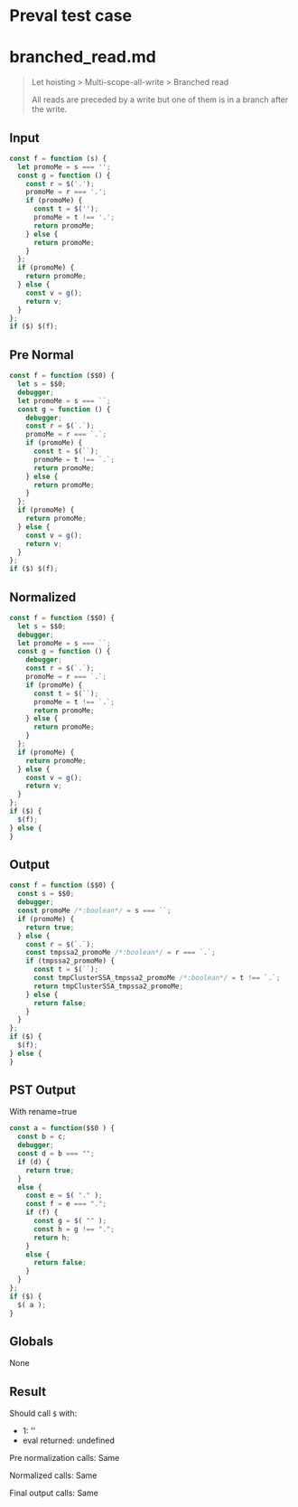 # Preval test case

# branched_read.md

> Let hoisting > Multi-scope-all-write > Branched read
>
> All reads are preceded by a write but one of them is in a branch after the write.

## Input

`````js filename=intro
const f = function (s) {
  let promoMe = s === '';
  const g = function () {
    const r = $('.');
    promoMe = r === '.';
    if (promoMe) {
      const t = $('');
      promoMe = t !== '.';
      return promoMe;
    } else {
      return promoMe;
    }
  };
  if (promoMe) {
    return promoMe;
  } else {
    const v = g();
    return v;
  }
};
if ($) $(f);
`````

## Pre Normal


`````js filename=intro
const f = function ($$0) {
  let s = $$0;
  debugger;
  let promoMe = s === ``;
  const g = function () {
    debugger;
    const r = $(`.`);
    promoMe = r === `.`;
    if (promoMe) {
      const t = $(``);
      promoMe = t !== `.`;
      return promoMe;
    } else {
      return promoMe;
    }
  };
  if (promoMe) {
    return promoMe;
  } else {
    const v = g();
    return v;
  }
};
if ($) $(f);
`````

## Normalized


`````js filename=intro
const f = function ($$0) {
  let s = $$0;
  debugger;
  let promoMe = s === ``;
  const g = function () {
    debugger;
    const r = $(`.`);
    promoMe = r === `.`;
    if (promoMe) {
      const t = $(``);
      promoMe = t !== `.`;
      return promoMe;
    } else {
      return promoMe;
    }
  };
  if (promoMe) {
    return promoMe;
  } else {
    const v = g();
    return v;
  }
};
if ($) {
  $(f);
} else {
}
`````

## Output


`````js filename=intro
const f = function ($$0) {
  const s = $$0;
  debugger;
  const promoMe /*:boolean*/ = s === ``;
  if (promoMe) {
    return true;
  } else {
    const r = $(`.`);
    const tmpssa2_promoMe /*:boolean*/ = r === `.`;
    if (tmpssa2_promoMe) {
      const t = $(``);
      const tmpClusterSSA_tmpssa2_promoMe /*:boolean*/ = t !== `.`;
      return tmpClusterSSA_tmpssa2_promoMe;
    } else {
      return false;
    }
  }
};
if ($) {
  $(f);
} else {
}
`````

## PST Output

With rename=true

`````js filename=intro
const a = function($$0 ) {
  const b = c;
  debugger;
  const d = b === "";
  if (d) {
    return true;
  }
  else {
    const e = $( "." );
    const f = e === ".";
    if (f) {
      const g = $( "" );
      const h = g !== ".";
      return h;
    }
    else {
      return false;
    }
  }
};
if ($) {
  $( a );
}
`````

## Globals

None

## Result

Should call `$` with:
 - 1: '<function>'
 - eval returned: undefined

Pre normalization calls: Same

Normalized calls: Same

Final output calls: Same
